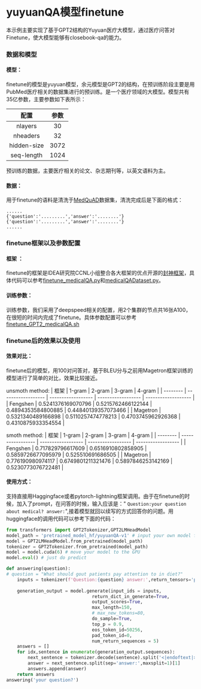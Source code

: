 # yuyuanQA模型finetune
本示例主要实现了基于GPT2结构的Yuyuan医疗大模型，通过医疗问答对Finetune，使大模型能够有closebook-qa的能力。
### 数据和模型
#### 模型：
finetune的模型是yuyuan模型，余元模型是GPT2的结构，在预训练阶段主要是用PubMed医疗相关的数据集进行的预训练。是一个医疗领域的大模型。模型共有35亿参数，主要参数如下表所示：

|    配置     | 参数  |
| :---------: | :---: |
|   nlayers   |  30   |
|  nheaders   |  32   |
| hidden-size | 3072  |
| seq-length  | 1024  |

预训练的数据，主要医疗相关的论文、杂志期刊等，以英文语料为主。
#### 数据：
用于finetune的语料是清洗于[MedQuAD](https://github.com/abachaa/MedQuAD)数据集，清洗完成后是下面的格式：
```text
......
{'question':'.........','answer':'........'}
{'question':'.........','answer':'........'}
......
```
### finetune框架以及参数配置
#### 框架 ：
finetune的框架是IDEA研究院CCNL小组整合各大框架的优点开源的[封神框架](https://github.com/IDEA-CCNL/Fengshenbang-LM/tree/main/fengshen)，具体代码可以参考[finetune_medicalQA.py](https://github.com/IDEA-CCNL/Fengshenbang-LM/blob/dev_wzw/fengshen/examples/wenzhong_qa/finetune_medicalQA.py)和[medicalQADataset.py](https://github.com/IDEA-CCNL/Fengshenbang-LM/blob/dev_wzw/fengshen/data/task_dataloader/medicalQADataset.py)。
#### 训练参数：
训练参数，我们采用了deepspeed相关的配置，用2个集群的节点共16张A100，在很短的时间内完成了finetune。具体参数配置可以参考[finetune_GPT2_medicalQA.sh](https://github.com/IDEA-CCNL/Fengshenbang-LM/blob/dev_wzw/fengshen/examples/wenzhong_qa/finetune_GPT2_medicalQA.sh)
### finetune后的效果以及使用
#### 效果对比：
finetune后的模型，用100对问答对，基于BLEU分与之前用Magetron框架训练的模型进行了简单的对比，效果比较接近。

unsmoth method:
| 框架     | 1-gram             | 2-gram             | 3-gram             | 4-gram              |
| -------- | ------------------ | ------------------ | ------------------ | ------------------- |
| Fengshen | 0.5241376169070796 | 0.5215762466122144 | 0.4894353584800885 | 0.44840139357073466 |
| Magetron | 0.5321340489166898 | 0.5110257474778213 | 0.4703745962926368 | 0.4310875933354554  |

smoth method:
| 框架     | 1-gram            | 2-gram             | 3-gram             | 4-gram             |
| -------- | ----------------- | ------------------ | ------------------ | ------------------ |
| Fengshen | 0.717829796617609 | 0.6516910802858905 | 0.5859726677095979 | 0.525510691686505  |
| Magetron | 0.776190980974117 | 0.6749801211321476 | 0.5897846253142169 | 0.5230773076722481 |
#### 使用方式：
支持直接用Haggingface或者pytorch-lightning框架调用。由于在finetune的时候，加入了prompt，在问答的时候，输入应该是："
`Question:your question about medical? answer:`",接着模型就回以续写的方式回答你的问题。用huggingface的调用代码可以参考下面的代码：
```python 
from transformers import GPT2Tokenizer,GPT2LMHeadModel
model_path = 'pretrained_model_hf/yuyuanQA-v1' # input your own model file path
model = GPT2LMHeadModel.from_pretrained(model_path)
tokenizer = GPT2Tokenizer.from_pretrained(model_path)
model = model.cuda(6) # move your model to the GPU
model.eval() # just do predict

def answering(question):
# question = "What should gout patients pay attention to in diet?"
    inputs = tokenizer(f'Question:{question} answer:',return_tensors='pt').input_ids.to(model.device)
    
    generation_output = model.generate(input_ids = inputs,
                                return_dict_in_generate=True,
                                output_scores=True,
                                max_length=150,
                                # max_new_tokens=80,
                                do_sample=True,
                                top_p = 0.9,
                                eos_token_id=50256,
                                pad_token_id=0,
                                num_return_sequences = 5)
    answers = []
    for idx,sentence in enumerate(generation_output.sequences):
        next_sentence = tokenizer.decode(sentence).split('<|endoftext|>')[0]
        answer = next_sentence.split(sep='answer:',maxsplit=1)[1]
        answers.append(answer)
    return answers
answering('your question?')
```
